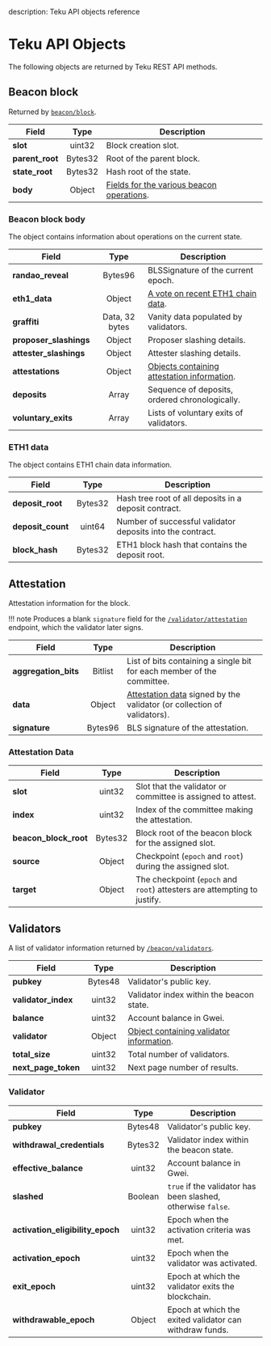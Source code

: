 description: Teku API objects reference
<!--- END of page meta data -->

# Teku API Objects

The following objects are returned by Teku REST API methods.

## Beacon block

Returned by [`beacon/block`](https://pegasyseng.github.io/teku/stable/#operation/getBeaconBlock).

| Field                | Type                | Description                                         |
|----------------------|:-------------------:|-----------------------------------------------------|
| **slot**             | uint32              | Block creation slot.                                |
| **parent_root**      | Bytes32             | Root of the parent block.                           |
| **state_root**       | Bytes32             | Hash root of the state.                            |
| **body**             | Object              | [Fields for the various beacon operations](#beacon-block-body). |

### Beacon block body

The object contains information about operations on the current state.

| Field                  | Type                | Description                                         |
|------------------------|:-------------------:|-----------------------------------------------------|
| **randao_reveal**      | Bytes96             | BLSSignature of the current epoch.                  |
| **eth1_data**          | Object              | [A vote on recent ETH1 chain data](#eth1-data).    |
| **graffiti**           | Data, 32 bytes      | Vanity data populated by validators.                |
| **proposer_slashings** | Object              | Proposer slashing details.                         |
| **attester_slashings** | Object              | Attester slashing details.                         |
| **attestations**       | Object              | [Objects containing attestation information](#attestation). |
| **deposits**           | Array               | Sequence of deposits, ordered chronologically.      |
| **voluntary_exits**    | Array               | Lists of voluntary exits of validators.             |

### ETH1 data

The object contains ETH1 chain data information.

| Field                | Type                | Description                                         |
|----------------------|:-------------------:|-----------------------------------------------------|
| **deposit_root**     | Bytes32             | Hash tree root of all deposits in a deposit contract. |
| **deposit_count**    | uint64              | Number of successful validator deposits into the contract.|
| **block_hash**       | Bytes32             | ETH1 block hash that contains the deposit root. |

## Attestation

Attestation information for the block.

!!! note
    Produces a blank `signature` field for the 
    [`/validator/attestation`](https://pegasyseng.github.io/teku/stable/#operation/getValidatorAttestation)
    endpoint, which the validator later signs.

| Field                | Type                | Description                                         |
|----------------------|:-------------------:|-----------------------------------------------------|
| **aggregation_bits** | Bitlist             | List of bits containing a single bit for each member of the committee. |
| **data**             | Object              | [Attestation data](#attestation-data) signed by the validator (or collection of validators). |
| **signature**        | Bytes96             | BLS signature of the attestation.                   |

### Attestation Data

| Field                | Type                | Description                                         |
|----------------------|:-------------------:|-----------------------------------------------------|
| **slot**             | uint32              | Slot that the validator or committee is assigned to attest. |
| **index**            | uint32              | Index of the committee making  the attestation.     |
| **beacon_block_root** | Bytes32            | Block root of the beacon block for the assigned slot. |
| **source**           | Object              | Checkpoint (`epoch` and `root`) during the assigned slot. |
| **target**           | Object              | The checkpoint (`epoch` and `root`) attesters are attempting to justify. |

## Validators

A list of validator information returned by
[`/beacon/validators`](https://pegasyseng.github.io/teku/stable/#operation/getBeaconValidators).

| Field                | Type                | Description                                         |
|----------------------|:-------------------:|-----------------------------------------------------|
| **pubkey**           | Bytes48             | Validator's public key.                             |
| **validator_index**  | uint32              | Validator index within the beacon state.            |
| **balance**          | uint32              | Account balance in Gwei.                            |
| **validator**        | Object              | [Object containing validator information](#validator). |
| **total_size**       | uint32              | Total number of validators.                         |
| **next_page_token**  | uint32              | Next page number of results.                        |

### Validator

| Field                      | Type                | Description                                         |
|----------------------------|:-------------------:|-----------------------------------------------------|
| **pubkey**                 | Bytes48             | Validator's public key.                             |
| **withdrawal_credentials** | Bytes32             | Validator index within the beacon state.            |
| **effective_balance**      | uint32              | Account balance in Gwei.                            |
| **slashed**                | Boolean             | `true` if the validator has been slashed, otherwise `false`.|
| **activation_eligibility_epoch** | uint32        | Epoch when the activation criteria was met.         |
| **activation_epoch**       | uint32              | Epoch when the validator was activated.             |
| **exit_epoch**             | uint32              | Epoch at which the validator exits the blockchain. |
| **withdrawable_epoch**     | Object              | Epoch at which the exited validator can withdraw funds. |
